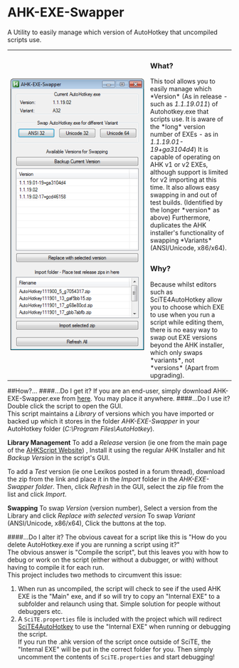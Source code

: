 # AHK-EXE-Swapper
A Utility to easily manage which version of AutoHotkey that uncompiled scripts use.

<table><tr><td rowspan="2" width="300px">
<img src="https://github.com/ahkscript/AHK-EXE-Swapper/blob/master/screenshot.png"/>
</td><td>
<h3>What?</h3>
This tool allows you to easily manage which *Version* (As in release - such as <em>1.1.19.011</em>) of Autohotkey.exe that scripts use.  
It is aware of the *long* version number of EXEs - as in <em>1.1.19.01-19+ga3104d4</em>)
It is capable of operating on AHK v1 or v2 EXEs, although support is limited for v2 importing at this time.
It also allows easy swapping in and out of test builds. (Identified by the longer *version* as above)  
Furthermore, duplicates the AHK installer's functionality of swapping *Variants* (ANSI/Unicode, x86/x64).
</td></tr>
<tr><td>
<h3>Why?</h3>
Because whilst editors such as SciTE4AutoHotkey allow you to choose which EXE to use when you run a script while editing them, there is no easy way to swap out EXE versions beyond the AHK installer, which only swaps *variants*, not *versions* (Apart from upgrading).
</td></tr>
</table>


##How?...
####...Do I get it?
If you are an end-user, simply download AHK-EXE-Swapper.exe from [here](https://github.com/evilC/AHK-EXE-Swapper/blob/master/AHK-EXE-Swapper.exe). You may place it anywhere.
####...Do I use it?
Double click the script to open the GUI.  
This script maintains a *Library* of versions which you have imported or backed up which it stores in the folder *AHK-EXE-Swapper* in your AutoHotkey folder (*C:\Program Files\AutoHotkey*).  

**Library Management**
To add a *Release* version (ie one from the main page of the [AHKScript Website](http://ahkscript.org)) , Install it using the regular AHK Installer and hit *Backup Version* in the script's GUI.  

To add a *Test* version (ie one Lexikos posted in a forum thread), download the zip from the link and place it in the *Import* folder in the *AHK-EXE-Swapper folder*. Then, click *Refresh* in the GUI, select the zip file from the list and click *Import*.  

**Swapping**
To swap *Version* (version number), Select a version from the Library and click *Replace with selected version*
To swap *Variant* (ANSI/Unicode, x86/x64), Click the buttons at the top.

####...Do I alter it?
The obvious caveat for a script like this is "How do you delete AutoHotkey.exe if you are running a script using it?"  
The obvious answer is "Compile the script", but this leaves you with how to debug or work on the script (either without a dubugger, or with) without having to compile it for each run.  
This project includes two methods to circumvent this issue:  
1. When run as uncompiled, the script will check to see if the used AHK EXE is the "Main" exe, and if so will try to copy an "Internal EXE" to a subfolder and relaunch using that. Simple solution for people without debuggers etc.  
2. A `SciTE.properties` file is included with the project which will redirect [SciTE4AutoHotkey](https://github.com/fincs/SciTE4AutoHotkey) to use the "Internal EXE" when running or debugging the script.  
If you run the .ahk version of the script once outside of SciTE, the "Internal EXE" will be put in the correct folder for you. Then simply uncomment the contents of `SciTE.properties` and start debugging!  

